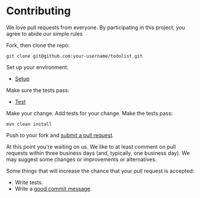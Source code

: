 # Contributing

We love pull requests from everyone. By participating in this project, you
agree to abide our simple rules 

Fork, then clone the repo:

    git clone git@github.com:your-username/todolist.git

Set up your environment:

   - [Setup]

[Setup]: https://github.com/kbouzidi/todolist#environment-setup
Make sure the tests pass:

   - [Test](https://github.com/kbouzidi/todolist#server-installation) 

Make your change. Add tests for your change. Make the tests pass:

    mvn clean install

Push to your fork and [submit a pull request][pr].

[pr]: https://github.com/kbouzidi/todolist/pulls

At this point you're waiting on us. We like to at least comment on pull requests
within three business days (and, typically, one business day). We may suggest
some changes or improvements or alternatives.

Some things that will increase the chance that your pull request is accepted:

* Write tests.
* Write a [good commit message][commit].

[commit]: http://tbaggery.com/2008/04/19/a-note-about-git-commit-messages.html
